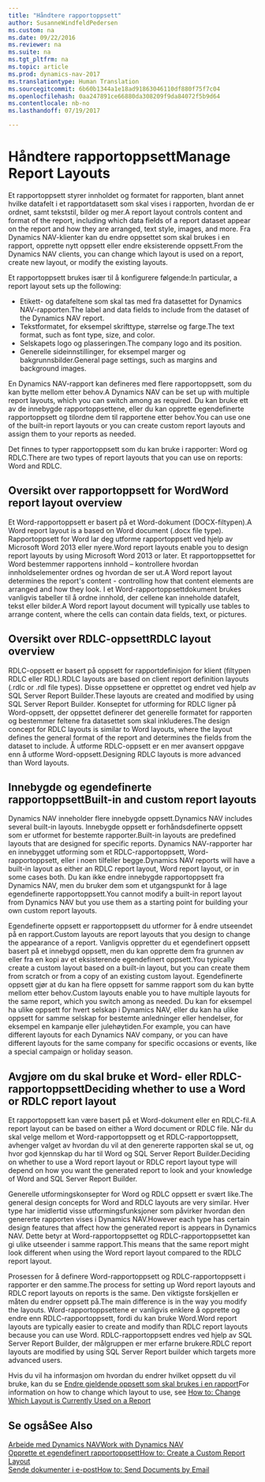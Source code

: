 ```yaml
---
title: "Håndtere rapportoppsett"
author: SusanneWindfeldPedersen
ms.custom: na
ms.date: 09/22/2016
ms.reviewer: na
ms.suite: na
ms.tgt_pltfrm: na
ms.topic: article
ms.prod: dynamics-nav-2017
ms.translationtype: Human Translation
ms.sourcegitcommit: 6b60b1344a1e18ad91863046110df880f75f7c04
ms.openlocfilehash: 0aa247891ce66880da308209f9da84072f5b9d64
ms.contentlocale: nb-no
ms.lasthandoff: 07/19/2017

---
```

    
# <a name="manage-report-layouts"></a><span data-ttu-id="f3b55-102">Håndtere rapportoppsett</span><span class="sxs-lookup"><span data-stu-id="f3b55-102">Manage Report Layouts</span></span>
<span data-ttu-id="f3b55-103">Et rapportoppsett styrer innholdet og formatet for rapporten, blant annet hvilke datafelt i et rapportdatasett som skal vises i rapporten, hvordan de er ordnet, samt tekststil, bilder og mer.</span><span class="sxs-lookup"><span data-stu-id="f3b55-103">A report layout controls content and format of the report, including which data fields of a report dataset appear on the report and how they are arranged, text style, images, and more.</span></span> <span data-ttu-id="f3b55-104">Fra Dynamics NAV-klienter kan du endre oppsettet som skal brukes i en rapport, opprette nytt oppsett eller endre eksisterende oppsett.</span><span class="sxs-lookup"><span data-stu-id="f3b55-104">From the Dynamics NAV clients, you can change which layout is used on a report, create new layout, or modify the existing layouts.</span></span> 

<span data-ttu-id="f3b55-105">Et rapportoppsett brukes især til å konfigurere følgende:</span><span class="sxs-lookup"><span data-stu-id="f3b55-105">In particular, a report layout sets up the following:</span></span>

- <span data-ttu-id="f3b55-106">Etikett- og datafeltene som skal tas med fra datasettet for Dynamics NAV-rapporten.</span><span class="sxs-lookup"><span data-stu-id="f3b55-106">The label and data fields to include from the dataset of the Dynamics NAV report.</span></span>
- <span data-ttu-id="f3b55-107">Tekstformatet, for eksempel skrifttype, størrelse og farge.</span><span class="sxs-lookup"><span data-stu-id="f3b55-107">The text format, such as font type, size, and color.</span></span>
- <span data-ttu-id="f3b55-108">Selskapets logo og plasseringen.</span><span class="sxs-lookup"><span data-stu-id="f3b55-108">The company logo and its position.</span></span>
- <span data-ttu-id="f3b55-109">Generelle sideinnstillinger, for eksempel marger og bakgrunnsbilder.</span><span class="sxs-lookup"><span data-stu-id="f3b55-109">General page settings, such as margins and background images.</span></span> 

<span data-ttu-id="f3b55-110">En Dynamics NAV-rapport kan defineres med flere rapportoppsett, som du kan bytte mellom etter behov.</span><span class="sxs-lookup"><span data-stu-id="f3b55-110">A Dynamics NAV can be set up with multiple report layouts, which you can switch among as required.</span></span> <span data-ttu-id="f3b55-111">Du kan bruke ett av de innebygde rapportoppsettene, eller du kan opprette egendefinerte rapportoppsett og tilordne dem til rapportene etter behov.</span><span class="sxs-lookup"><span data-stu-id="f3b55-111">You can use one of the built-in report layouts or you can create custom report layouts and assign them to your reports as needed.</span></span>

<span data-ttu-id="f3b55-112">Det finnes to typer rapportoppsett som du kan bruke i rapporter: Word og RDLC.</span><span class="sxs-lookup"><span data-stu-id="f3b55-112">There are two types of report layouts that you can use on reports: Word and RDLC.</span></span>

## <a name="word-report-layout-overview"></a><span data-ttu-id="f3b55-113">Oversikt over rapportoppsett for Word</span><span class="sxs-lookup"><span data-stu-id="f3b55-113">Word report layout overview</span></span>
<span data-ttu-id="f3b55-114">Et Word-rapportoppsett er basert på et Word-dokument (DOCX-filtypen).</span><span class="sxs-lookup"><span data-stu-id="f3b55-114">A Word report layout is a based on Word document (.docx file type).</span></span> <span data-ttu-id="f3b55-115">Rapportoppsett for Word lar deg utforme rapportoppsett ved hjelp av Microsoft Word 2013 eller nyere.</span><span class="sxs-lookup"><span data-stu-id="f3b55-115">Word report layouts enable you to design report layouts by using Microsoft Word 2013 or later.</span></span> <span data-ttu-id="f3b55-116">Et rapportoppsettet for Word bestemmer rapportens innhold – kontrollere hvordan innholdselementer ordnes og hvordan de ser ut.</span><span class="sxs-lookup"><span data-stu-id="f3b55-116">A Word report layout determines the report's content - controlling how that content elements are arranged and how they look.</span></span> <span data-ttu-id="f3b55-117">I et Word-rapportoppsettdokument brukes vanligvis tabeller til å ordne innhold, der cellene kan inneholde datafelt, tekst eller bilder.</span><span class="sxs-lookup"><span data-stu-id="f3b55-117">A Word report layout document will typically use tables to arrange content, where the cells can contain data fields, text, or pictures.</span></span>

## <a name="rdlc-layout-overview"></a><span data-ttu-id="f3b55-118">Oversikt over RDLC-oppsett</span><span class="sxs-lookup"><span data-stu-id="f3b55-118">RDLC layout overview</span></span>
<span data-ttu-id="f3b55-119">RDLC-oppsett er basert på oppsett for rapportdefinisjon for klient (filtypen RDLC eller RDL).</span><span class="sxs-lookup"><span data-stu-id="f3b55-119">RDLC layouts are based on client report definition layouts (.rdlc or .rdl file types).</span></span> <span data-ttu-id="f3b55-120">Disse oppsettene er opprettet og endret ved hjelp av SQL Server Report Builder.</span><span class="sxs-lookup"><span data-stu-id="f3b55-120">These layouts are created and modified by using SQL Server Report Builder.</span></span> <span data-ttu-id="f3b55-121">Konseptet for utforming for RDLC ligner på Word-oppsett, der oppsettet definerer det generelle formatet for rapporten og bestemmer feltene fra datasettet som skal inkluderes.</span><span class="sxs-lookup"><span data-stu-id="f3b55-121">The design concept for RDLC layouts is similar to Word layouts, where the layout defines the general format of the report and determines the fields from the dataset to include.</span></span> <span data-ttu-id="f3b55-122">Å utforme RDLC-oppsett er en mer avansert oppgave enn å utforme Word-oppsett.</span><span class="sxs-lookup"><span data-stu-id="f3b55-122">Designing RDLC layouts is more advanced than Word layouts.</span></span>

## <a name="built-in-and-custom-report-layouts"></a><span data-ttu-id="f3b55-123">Innebygde og egendefinerte rapportoppsett</span><span class="sxs-lookup"><span data-stu-id="f3b55-123">Built-in and custom report layouts</span></span>
<span data-ttu-id="f3b55-124">Dynamics NAV inneholder flere innebygde oppsett.</span><span class="sxs-lookup"><span data-stu-id="f3b55-124">Dynamics NAV includes several built-in layouts.</span></span> <span data-ttu-id="f3b55-125">Innebygde oppsett er forhåndsdefinerte oppsett som er utformet for bestemte rapporter.</span><span class="sxs-lookup"><span data-stu-id="f3b55-125">Built-in layouts are predefined layouts that are designed for specific reports.</span></span> <span data-ttu-id="f3b55-126">Dynamics NAV-rapporter har en innebygget utforming som et RDLC-rapportoppsett, Word-rapportoppsett, eller i noen tilfeller begge.</span><span class="sxs-lookup"><span data-stu-id="f3b55-126">Dynamics NAV reports will have a built-in layout as either an RDLC report layout, Word report layout, or in some cases both.</span></span> <span data-ttu-id="f3b55-127">Du kan ikke endre innebygde rapportoppsett fra Dynamics NAV, men du bruker dem som et utgangspunkt for å lage egendefinerte rapportoppsett.</span><span class="sxs-lookup"><span data-stu-id="f3b55-127">You cannot modify a built-in report layout from Dynamics NAV but you use them as a starting point for building your own custom report layouts.</span></span> 

<span data-ttu-id="f3b55-128">Egendefinerte oppsett er rapportoppsett du utformer for å endre utseendet på en rapport.</span><span class="sxs-lookup"><span data-stu-id="f3b55-128">Custom layouts are report layouts that you design to change the appearance of a report.</span></span> <span data-ttu-id="f3b55-129">Vanligvis oppretter du et egendefinert oppsett basert på et innebygd oppsett, men du kan opprette dem fra grunnen av eller fra en kopi av et eksisterende egendefinert oppsett.</span><span class="sxs-lookup"><span data-stu-id="f3b55-129">You typically create a custom layout based on a built-in layout, but you can create them from scratch or from a copy of an existing custom layout.</span></span> <span data-ttu-id="f3b55-130">Egendefinerte oppsett gjør at du kan ha flere oppsett for samme rapport som du kan bytte mellom etter behov.</span><span class="sxs-lookup"><span data-stu-id="f3b55-130">Custom layouts enable you to have multiple layouts for the same report, which you switch among as needed.</span></span> <span data-ttu-id="f3b55-131">Du kan for eksempel ha ulike oppsett for hvert selskap i Dynamics NAV, eller du kan ha ulike oppsett for samme selskap for bestemte anledninger eller hendelser, for eksempel en kampanje eller julehøytiden.</span><span class="sxs-lookup"><span data-stu-id="f3b55-131">For example, you can have different layouts for each Dynamics NAV company, or you can have different layouts for the same company for specific occasions or events, like a special campaign or holiday season.</span></span>

## <a name="deciding-whether-to-use-a-word-or-rdlc-report-layout"></a><span data-ttu-id="f3b55-132">Avgjøre om du skal bruke et Word- eller RDLC-rapportoppsett</span><span class="sxs-lookup"><span data-stu-id="f3b55-132">Deciding whether to use a Word or RDLC report layout</span></span> 
<span data-ttu-id="f3b55-133">Et rapportoppsett kan være basert på et Word-dokument eller en RDLC-fil.</span><span class="sxs-lookup"><span data-stu-id="f3b55-133">A report layout can be based on either a Word document or RDLC file.</span></span> <span data-ttu-id="f3b55-134">Når du skal velge mellom et Word-rapportoppsett og et RDLC-rapportoppsett, avhenger valget av hvordan du vil at den genererte rapporten skal se ut, og hvor god kjennskap du har til Word og SQL Server Report Builder.</span><span class="sxs-lookup"><span data-stu-id="f3b55-134">Deciding on whether to use a Word report layout or RDLC report layout type will depend on how you want the generated report to look and your knowledge of Word and SQL Server Report Builder.</span></span> 

<span data-ttu-id="f3b55-135">Generelle utformingskonsepter for Word og RDLC oppsett er svært like.</span><span class="sxs-lookup"><span data-stu-id="f3b55-135">The general design concepts for Word and RDLC layouts are very similar.</span></span> <span data-ttu-id="f3b55-136">Hver type har imidlertid visse utformingsfunksjoner som påvirker hvordan den genererte rapporten vises i Dynamics NAV.</span><span class="sxs-lookup"><span data-stu-id="f3b55-136">However each type has certain design features that affect how the generated report is appears in Dynamics NAV.</span></span> <span data-ttu-id="f3b55-137">Dette betyr at Word-rapportoppsettet og RDLC-rapportoppsettet kan gi ulike utseender i samme rapport.</span><span class="sxs-lookup"><span data-stu-id="f3b55-137">This means that the same report might look different when using the Word report layout compared to the RDLC report layout.</span></span>

<span data-ttu-id="f3b55-138">Prosessen for å definere Word-rapportoppsett og RDLC-rapportoppsett i rapporter er den samme.</span><span class="sxs-lookup"><span data-stu-id="f3b55-138">The process for setting up Word report layouts and RDLC report layouts on reports is the same.</span></span> <span data-ttu-id="f3b55-139">Den viktigste forskjellen er måten du endrer oppsett på.</span><span class="sxs-lookup"><span data-stu-id="f3b55-139">The main difference is in the way you modify the layouts.</span></span> <span data-ttu-id="f3b55-140">Word-rapportoppsettene er vanligvis enklere å opprette og endre enn RDLC-rapportoppsett, fordi du kan bruke Word.</span><span class="sxs-lookup"><span data-stu-id="f3b55-140">Word report layouts are typically easier to create and modify than RDLC report layouts because you can use Word.</span></span> <span data-ttu-id="f3b55-141">RDLC-rapportoppsett endres ved hjelp av SQL Server Report Builder, der målgruppen er mer erfarne brukere.</span><span class="sxs-lookup"><span data-stu-id="f3b55-141">RDLC report layouts are modified by using SQL Server Report builder which targets more advanced users.</span></span>

<span data-ttu-id="f3b55-142">Hvis du vil ha informasjon om hvordan du endrer hvilket oppsett du vil bruke, kan du se [Endre gjeldende oppsett som skal brukes i en rapport](ui-how-change-layout-currently-used-report.md)</span><span class="sxs-lookup"><span data-stu-id="f3b55-142">For information on how to change which layout to use, see [How to: Change Which Layout is Currently Used on a Report](ui-how-change-layout-currently-used-report.md)</span></span>

## <a name="see-also"></a><span data-ttu-id="f3b55-143">Se også</span><span class="sxs-lookup"><span data-stu-id="f3b55-143">See Also</span></span>
[<span data-ttu-id="f3b55-144">Arbeide med Dynamics NAV</span><span class="sxs-lookup"><span data-stu-id="f3b55-144">Work with Dynamics NAV</span></span>](ui-work-product.md)  
[<span data-ttu-id="f3b55-145">Opprette et egendefinert rapportoppsett</span><span class="sxs-lookup"><span data-stu-id="f3b55-145">How to: Create a Custom Report Layout</span></span>](ui-how-create-custom-report-layout.md)  
[<span data-ttu-id="f3b55-146">Sende dokumenter i e-post</span><span class="sxs-lookup"><span data-stu-id="f3b55-146">How to: Send Documents by Email</span></span>](ui-how-send-documents-email.md)

